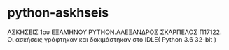 # python-askhseis
ΑΣΚΗΣΕΙΣ 1ου ΕΞΑΜΗΝΟΥ PYTHON.ΑΛΕΞΑΝΔΡΟΣ ΣΚΑΡΠΕΛΟΣ Π17122.
Οι ασκήσεις γράφτηκαν και δοκιμάστηκαν στο IDLE( Python 3.6 32-bit )
